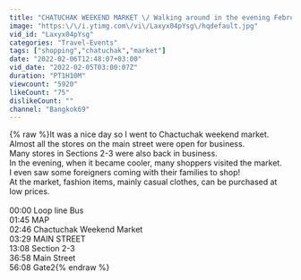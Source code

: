 ```yaml
---
title: "CHATUCHAK WEEKEND MARKET \/ Walking around in the evening February 2022"
image: "https:\/\/i.ytimg.com\/vi\/Laxyx04pYsg\/hqdefault.jpg"
vid_id: "Laxyx04pYsg"
categories: "Travel-Events"
tags: ["shopping","chatuchak","market"]
date: "2022-02-06T12:48:07+03:00"
vid_date: "2022-02-05T03:00:07Z"
duration: "PT1H10M"
viewcount: "5920"
likeCount: "75"
dislikeCount: ""
channel: "Bangkok69"
---
```

{% raw %}It was a nice day so I went to Chactuchak weekend market.<br />Almost all the stores on the main street were open for business.<br />Many stores in Sections 2-3 were also back in business.<br />In the evening, when it became cooler, many shoppers visited the market.<br />I even saw some foreigners coming with their families to shop!<br />At the market, fashion items, mainly casual clothes, can be purchased at low prices.<br /><br />00:00 Loop line Bus<br />01:45 MAP<br />02:46 Chactuchak Weekend Market<br />03:29 MAIN STREET<br />13:08 Section 2-3<br />36:58 Main Street<br />56:08 Gate2{% endraw %}
